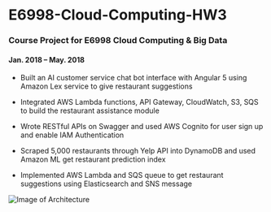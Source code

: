 # E6998-Cloud-Computing-HW3

### Course Project for E6998 Cloud Computing & Big Data
#### Jan. 2018 – May. 2018

- Built an AI customer service chat bot interface with Angular 5 using Amazon Lex service to give restaurant suggestions

- Integrated AWS Lambda functions, API Gateway, CloudWatch, S3, SQS to build the restaurant assistance module

- Wrote RESTful APIs on Swagger and used AWS Cognito for user sign up and enable IAM Authentication

- Scraped 5,000 restaurants through Yelp API into DynamoDB and used Amazon ML get restaurant prediction index 

- Implemented AWS Lambda and SQS queue to get restaurant suggestions using Elasticsearch and  SNS message

![Image of Architecture](https://github.com/yh2866/E6998-Cloud-Computing-Project/blob/master/ArchitectureDiagram.png)
